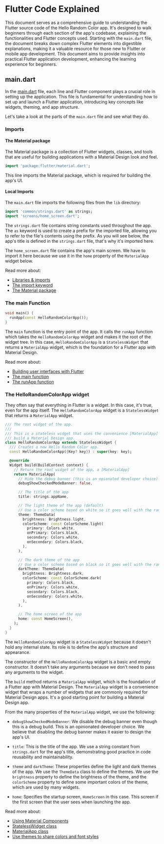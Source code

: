 # Flutter Code Explained

This document serves as a comprehensive guide to understanding the Flutter source code of the Hello Random Color app. It's designed to walk beginners through each section of the app's codebase, explaining the functionalities and Flutter concepts used. Starting with the `main.dart` file, the document breaks down complex Flutter elements into digestible explanations, making it a valuable resource for those new to Flutter or mobile app development. This document aims to provide insights into practical Flutter application development, enhancing the learning experience for beginners.

## main.dart

In the [main.dart](../lib/main.dart) file, each line and Flutter component plays a crucial role in setting up the application. This file is fundamental for understanding how to set up and launch a Flutter application, introducing key concepts like widgets, theming, and app structure.

Let's take a look at the parts of the `main.dart` file and see what they do.

### Imports

#### The Material package

The Material package is a collection of Flutter widgets, classes, and tools that are useful for building applications with a Material Design look and feel.

```dart
import 'package:flutter/material.dart';
```

This line imports the Material package, which is required for building the app's UI.

#### Local Imports

The `main.dart` file imports the following files from the `lib` directory:

```dart
import 'common/strings.dart' as strings;
import 'screens/home_screen.dart';
```

The `strings.dart` file contains string constants used throughout the app. The `as` keyword is used to create a prefix for the imported file, allowing you to refer to the file's contents using the prefix. As you will see below, the app's title is defined in the `strings.dart` file, that's why it's imported here.

The `home_screen.dart` file contains the app's main screen. We have to import it here because we use it in the `home` property of the `MaterialApp` widget below.

Read more about:

- [Libraries & imports](https://dart.dev/language/libraries)
- [The import keyword](https://dart.dev/language#imports)
- [The Material package](https://api.flutter.dev/flutter/material/material-library.html)

### The main Function

```dart
void main() {
  runApp(const HelloRandomColorApp());
}
```

The `main` function is the entry point of the app. It calls the `runApp` function which takes the `HelloRandomColorApp` widget and makes it the root of the widget tree. In this case, `HelloRandomColorApp` is a `StatelessWidget` that returns a `MaterialApp` widget, which is the foundation for a Flutter app with Material Design.

Read more about:

- [Building user interfaces with Flutter](https://docs.flutter.dev/ui)
- [The main function](https://dart.dev/language/functions#the-main-function)
- [The runApp function](https://api.flutter.dev/flutter/widgets/runApp.html)

### The HelloRandomColorApp widget

They often say that everything in Flutter is a widget. In this case, it's true, even for the app itself. The `HelloRandomColorApp` widget is a `StatelessWidget` that returns a `MaterialApp` widget.

```dart
/// The root widget of the app.
///
/// This is a stateless widget that uses the convenience [MaterialApp] widget to help us easily
/// build a Material Design app.
class HelloRandomColorApp extends StatelessWidget {
  /// Creates a new Hello Random Color app.
  const HelloRandomColorApp({Key? key}) : super(key: key);

  @override
  Widget build(BuildContext context) {
    // Return the root widget of the app, a [MaterialApp]
    return MaterialApp(
      // Hide the debug banner (this is an opionated developer choice)
      debugShowCheckedModeBanner: false,

      // The title of the app
      title: strings.appName,

      // The light theme of the app (default)
      // Use a color scheme based on white so it goes well with the random colors
      theme: ThemeData(
        brightness: Brightness.light,
        colorScheme: const ColorScheme.light(
          primary: Colors.white,
          onPrimary: Colors.black,
          secondary: Colors.white,
          onSecondary: Colors.black,
        ),
      ),

      // The dark theme of the app
      // Use a color scheme based on black so it goes well with the random colors
      darkTheme: ThemeData(
        brightness: Brightness.dark,
        colorScheme: const ColorScheme.dark(
          primary: Colors.black,
          onPrimary: Colors.white,
          secondary: Colors.black,
          onSecondary: Colors.white,
        ),
      ),

      // The home screen of the app
      home: const HomeScreen(),
    );
  }
}
```

The `HelloRandomColorApp` widget is a `StatelessWidget` because it doesn't hold any internal state. Its role is to define the app's structure and appearance.

The constructor of the `HelloRandomColorApp` widget is a basic and empty constructor. It doesn't take any arguments because we don't need to pass any arguments to the widget.

The `build` method returns a `MaterialApp` widget, which is the foundation of a Flutter app with Material Design. The `MaterialApp` widget is a convenience widget that wraps a number of widgets that are commonly required for Material Design apps. It's a good starting point for building a Material Design app.

From the many properties of the `MaterialApp` widget, we use the following:

- `debugShowCheckedModeBanner`: We disable the debug banner even though this is a debug build. This is an opinionated developer choice. We believe that disabling the debug banner makes it easier to design the app's UI.

- `title`: This is the title of the app. We use a string constant from `strings.dart` for the app's title, demonstrating good practice in code reusability and maintainability.

- `theme` and `darkTheme`: These properties define the light and dark themes of the app. We use the `ThemeData` class to define the themes. We use the `brightness` property to define the brightness of the theme, and the `colorScheme` property to define some important colors of the theme, which are used by many widgets.

- `home`: Specifies the startup screen, `HomeScreen` in this case. This screen if the first screen that the user sees when launching the app.

Read more about:

- [Using Material Components](https://docs.flutter.dev/ui#using-material-components)
- [StatelessWidget class](https://api.flutter.dev/flutter/widgets/StatelessWidget-class.html)
- [MaterialApp class](https://api.flutter.dev/flutter/material/MaterialApp-class.html)
- [Use themes to share colors and font styles](https://docs.flutter.dev/cookbook/design/themes)




